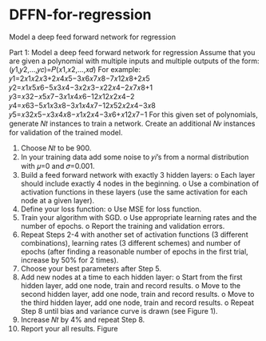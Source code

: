 # DFFN-for-regression
Model a deep feed forward network for regression


Part 1: Model a deep feed forward network for regression
Assume that you are given a polynomial with multiple inputs and multiple outputs of the form: (𝑦1,𝑦2,…,𝑦𝑐)=𝑃(𝑥1,𝑥2,…,𝑥𝑑)
For example: 𝑦1=2𝑥1𝑥2𝑥3+2𝑥4𝑥5−3𝑥6𝑥7𝑥8−7𝑥12𝑥8+2𝑥5 𝑦2=𝑥1𝑥5𝑥6−5𝑥3𝑥4−3𝑥2𝑥3−𝑥22𝑥4−2𝑥7𝑥8+1 𝑦3=𝑥32−𝑥5𝑥7−3𝑥1𝑥4𝑥6−12𝑥12𝑥2𝑥4−2 𝑦4=𝑥63−5𝑥1𝑥3𝑥8−3𝑥1𝑥4𝑥7−12𝑥52𝑥2𝑥4−3𝑥8 𝑦5=𝑥32𝑥5−𝑥3𝑥4𝑥8−𝑥1𝑥2𝑥4−3𝑥6+𝑥12𝑥7−1
For this given set of polynomials, generate 𝑁𝑡 instances to train a network. Create an additional 𝑁𝑣 instances for validation of the trained model.
1. Choose 𝑁𝑡 to be 900.
2. In your training data add some noise to 𝑦𝑖’s from a normal distribution with 𝜇=0 and 𝜎=0.001.
3. Build a feed forward network with exactly 3 hidden layers:
o Each layer should include exactly 4 nodes in the beginning.
o Use a combination of activation functions in these layers (use the same activation for each node at a given layer).
4. Define your loss function:
o Use MSE for loss function.
5. Train your algorithm with SGD.
o Use appropriate learning rates and the number of epochs.
o Report the training and validation errors.
6. Repeat Steps 2-4 with another set of activation functions (3 different combinations), learning rates (3 different schemes) and number of epochs (after finding a reasonable number of epochs in the first trial, increase by 50% for 2 times).
7. Choose your best parameters after Step 5.
8. Add new nodes at a time to each hidden layer:
o Start from the first hidden layer, add one node, train and record results.
o Move to the second hidden layer, add one node, train and record results.
o Move to the third hidden layer, add one node, train and record results.
o Repeat Step 8 until bias and variance curve is drawn (see Figure 1).
9. Increase 𝑁𝑡 by 4% and repeat Step 8.
10. Report your all results.
Figure

